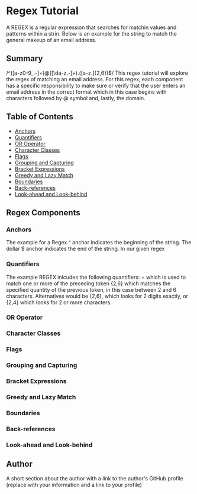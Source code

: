 # Regex Tutorial

A REGEX is a regular expression that searches for matchin values and patterns within a strin. Below is an example for the string to match the general makeup of an email address.

## Summary

/^([a-z0-9_.-]+)@([\da-z.-]+).([a-z.]{2,6})$/ This regex tutorial will explore the regex of matching an email address. For this regex, each component has a specific responsibility to make sure or verify that the user enters an email address in the correct format which in this case begins with characters followed by @ symbol and, lastly, the domain.

## Table of Contents

- [Anchors](#anchors)
- [Quantifiers](#quantifiers)
- [OR Operator](#or-operator)
- [Character Classes](#character-classes)
- [Flags](#flags)
- [Grouping and Capturing](#grouping-and-capturing)
- [Bracket Expressions](#bracket-expressions)
- [Greedy and Lazy Match](#greedy-and-lazy-match)
- [Boundaries](#boundaries)
- [Back-references](#back-references)
- [Look-ahead and Look-behind](#look-ahead-and-look-behind)

## Regex Components

### Anchors

The example for a Regex ^ anchor indicates the beginning of the string. The dollar $ anchor indicates the end of the string. In our given regex

### Quantifiers

The example REGEX inlcudes the following quantifiers: + which is used to match one or more of the preceding token {2,6} which matches the specified quantity of the previous token, in this case between 2 and 6 characters. Alternatives would be {2,6}, which looks for 2 digits exactly, or {2,4} which looks for 2 or more characters.

### OR Operator

### Character Classes

### Flags

### Grouping and Capturing

### Bracket Expressions

### Greedy and Lazy Match

### Boundaries

### Back-references

### Look-ahead and Look-behind

## Author

A short section about the author with a link to the author's GitHub profile (replace with your information and a link to your profile)